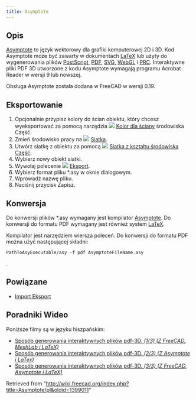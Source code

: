 ```yaml
---
title: Asymptote
---
```

## Opis

[Asymptote](https://asymptote.sourceforge.io/) to język wektorowy dla grafiki komputerowej 2D i 3D. Kod Asymptote może być zawarty w dokumentach [LaTeX](https://www.latex-project.org/) lub użyty do wygenerowania plików [PostScript](https://en.wikipedia.org/wiki/PostScript), [PDF](/PDF/pl "PDF/pl"), [SVG](/SVG/pl "SVG/pl"), [WebGL](https://www.khronos.org/webgl/) i [PRC](https://en.wikipedia.org/wiki/PRC_(file_format)). Interaktywne pliki PDF 3D utworzone z kodu Asymptote wymagają programu Acrobat Reader w wersji 9 lub nowszej.

Obsługa Asymptote została dodana w FreeCAD w wersji 0.19.

## Eksportowanie

1. Opcjonalnie przypisz kolory do ścian obiektu, który chcesz wyeksportować za pomocą narzędzia ![](/images/Part_ColorPerFace.svg) [Kolor dla ściany](/Part_ColorPerFace/pl "Part ColorPerFace/pl") środowiska Część.
2. Zmień środowisko pracy na ![](/images/Workbench_Mesh.svg) [Siatka](/Mesh_Workbench/pl "Mesh Workbench/pl").
3. Utwórz siatkę z obiektu za pomocą ![](/images/Mesh_FromPartShape.svg) [Siatka z kształtu środowiska Część](/Mesh_FromPartShape/pl "Mesh FromPartShape/pl").
4. Wybierz nowy obiekt siatki.
5. Wywołaj polecenie ![](/images/Mesh_Export.svg) [Eksport](/Mesh_Export/pl "Mesh Export/pl").
6. Wybierz format pliku \*.asy w oknie dialogowym.
7. Wprowadź nazwę pliku.
8. Naciśnij przycisk Zapisz.

## Konwersja

Do konwersji plików \*.asy wymagany jest kompilator [Asymptote](https://sourceforge.net/projects/asymptote/). Do konwersji do formatu PDF wymagany jest również system [LaTeX](https://www.latex-project.org/get/).

Kompilator jest narzędziem wiersza poleceń. Do konwersji do formatu PDF można użyć następującej składni:

```
PathToAsyExecutable/asy -f pdf AsymptoteFileName.asy

```

.

## Powiązane

* [Import Eksport](/Import_Export/pl "Import Export/pl")

## Poradniki Wideo

Poniższe filmy są w języku hiszpańskim:

* [Sposób generowania interaktywnych plików pdf-3D. *(1/3)* *(Z FreeCAD, MeshLab i LaTeX)*](https://www.youtube.com/watch?v=U0m3643Vb1Q)
* [Sposób generowania interaktywnych plików pdf-3D. *(2/3)* *(Z Asymptote i LaTex)*](https://www.youtube.com/watch?v=PhVNvDZIerM)
* [Sposób generowania interaktywnych plików pdf-3D. *(3/3)* *(Z FreeCAD, Asymptote i LaTeX)*](https://www.youtube.com/watch?v=Q_ufaCN2hb4)

Retrieved from "<http://wiki.freecad.org/index.php?title=Asymptote/pl&oldid=1399011>"